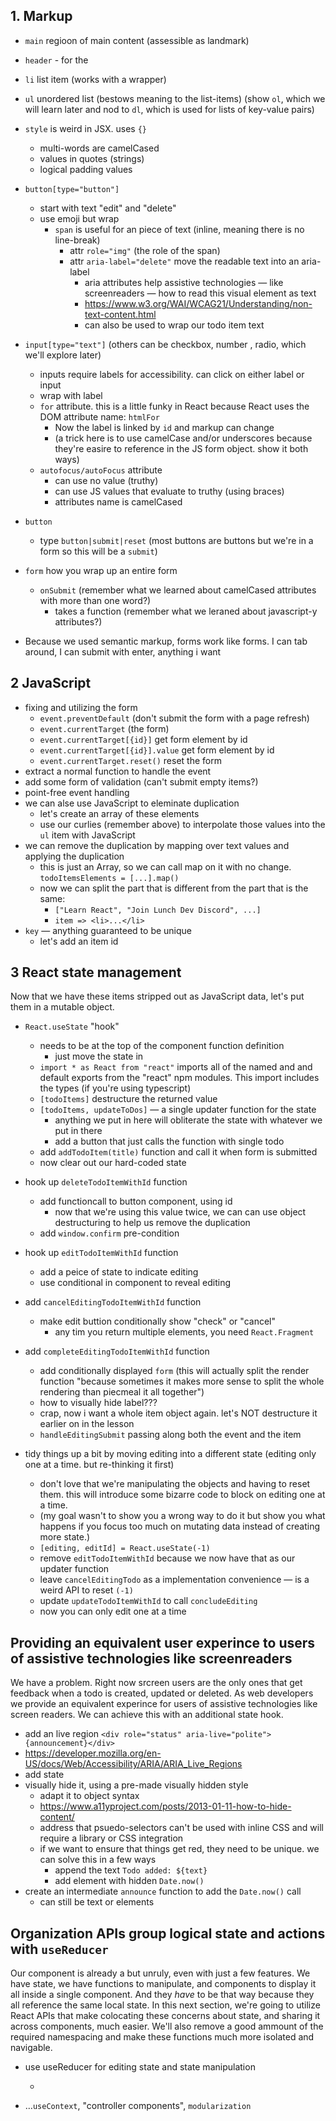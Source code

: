 ## 1. Markup

- `main` regioon of main content (assessible as landmark)
- `header` - for the
- `li` list item (works with a wrapper)
- `ul` unordered list (bestows meaning to the list-items) (show `ol`, which we will learn later and nod to `dl`, which is used for lists of key-value pairs)
- `style` is weird in JSX. uses `{}`
  - multi-words are camelCased
  - values in quotes (strings)
  - logical padding values
- `button[type="button"]`

  - start with text "edit" and "delete"
  - use emoji but wrap
    - `span` is useful for an piece of text (inline, meaning there is no line-break)
      - attr `role="img"` (the role of the span)
      - attr `aria-label="delete"` move the readable text into an aria-label
        - aria attributes help assistive technologies — like screenreaders — how to read this visual element as text
        - https://www.w3.org/WAI/WCAG21/Understanding/non-text-content.html
        - can also be used to wrap our todo item text

- `input[type="text"]` (others can be checkbox, number , radio, which we'll explore later)
  - inputs require labels for accessibility. can click on either label or input
  - wrap with label
  - `for` attribute. this is a little funky in React because React uses the DOM attribute name: `htmlFor`
    - Now the label is linked by `id` and markup can change
    - (a trick here is to use camelCase and/or underscores because they're easire to reference in the JS form object. show it both ways)
  - `autofocus/autoFocus` attribute
    - can use no value (truthy)
    - can use JS values that evaluate to truthy (using braces)
    - attributes name is camelCased
- `button`
  - type `button|submit|reset` (most buttons are buttons but we're in a form so this will be a `submit`)
- `form` how you wrap up an entire form
  - `onSubmit` (remember what we learned about camelCased attributes with more than one word?)
    - takes a function (remember what we leraned about javascript-y attributes?)
- Because we used semantic markup, forms work like forms. I can tab around, I can submit with enter, anything i want

## 2 JavaScript

- fixing and utilizing the form
  - `event.preventDefault` (don't submit the form with a page refresh)
  - `event.currentTarget` (the form)
  - `event.currentTarget[{id}]` get form element by id
  - `event.currentTarget[{id}].value` get form element by id
  - `event.currentTarget.reset()` reset the form
- extract a normal function to handle the event
- add some form of validation (can't submit empty items?)
- point-free event handling
- we can alse use JavaScript to eleminate duplication
  - let's create an array of these elements
  - use our curlies (remember above) to interpolate those values into the `ul` item with JavaScript
- we can remove the duplication by mapping over text values and applying the duplication
  - this is just an Array, so we can call map on it with no change. `todoItemsElements = [...].map()`
  - now we can split the part that is different from the part that is the same:
    - `["Learn React", "Join Lunch Dev Discord", ...]`
    - `item => <li>...</li>`
- `key` — anything guaranteed to be unique
  - let's add an item id

## 3 React state management

Now that we have these items stripped out as JavaScript data, let's put them in a mutable object.

- `React.useState` "hook"

  - needs to be at the top of the component function definition
    - just move the state in
  - `import * as React from "react"` imports all of the named and and default exports from the "react" npm modules. This import includes the types (if you're using typescript)
  - `[todoItems]` destructure the returned value
  - `[todoItems, updateToDos]` — a single updater function for the state
    - anything we put in here will obliterate the state with whatever we put in there
    - add a button that just calls the function with single todo
  - add `addTodoItem(title)` function and call it when form is submitted
  - now clear out our hard-coded state

- hook up `deleteTodoItemWithId` function

  - add functioncall to button component, using id
    - now that we're using this value twice, we can can use object destructuring to help us remove the duplication
  - add `window.confirm` pre-condition

- hook up `editTodoItemWithId` function

  - add a peice of state to indicate editing
  - use conditional in component to reveal editing

- add `cancelEditingTodoItemWithId` function

  - make edit buttion conditionally show "check" or "cancel"
    - any tim you return multiple elements, you need `React.Fragment`

- add `completeEditingTodoItemWithId` function

  - add conditionally displayed `form` (this will actually split the render function "because sometimes it makes more sense to split the whole rendering than piecmeal it all together")
  - how to visually hide label???
  - crap, now i want a whole item object again. let's NOT destructure it earlier on in the lesson
  - `handleEditingSubmit` passing along both the event and the item

- tidy things up a bit by moving editing into a different state (editing only one at a time. but re-thinking it first)

  - don't love that we're manipulating the objects and having to reset them. this will introduce some bizarre code to block on editing one at a time.
  - (my goal wasn't to show you a wrong way to do it but show you what happens if you focus too much on mutating data instead of creating more state.)
  - `[editing, editId] = React.useState(-1)`
  - remove `editTodoItemWithId` because we now have that as our updater function
  - leave `cancelEditingTodo` as a implementation convenience — is a weird API to reset `(-1)`
  - update `updateTodoItemWithId` to call `concludeEditing`
  - now you can only edit one at a time

## Providing an equivalent user experince to users of assistive technologies like screenreaders

We have a problem. Right now srcreen users are the only ones that get feedback when a todo is created, updated or deleted.
As web developers we provide an equivalent experince for users of assistive technologies like screen readers. We can achieve this with an additional state hook.

- add an live region `<div role="status" aria-live="polite">{announcement}</div>`
- https://developer.mozilla.org/en-US/docs/Web/Accessibility/ARIA/ARIA_Live_Regions
- add state
- visually hide it, using a pre-made visually hidden style
  - adapt it to object syntax
  - https://www.a11yproject.com/posts/2013-01-11-how-to-hide-content/
  - address that psuedo-selectors can't be used with inline CSS and will require a library or CSS integration
  - if we want to ensure that things get red, they need to be unique. we can solve this in a few ways
    - append the text `Todo added: ${text}`
    - add element with hidden `Date.now()`
- create an intermediate `announce` function to add the `Date.now()` call
  - can still be text or elements

## Organization APIs group logical state and actions with `useReducer`

Our component is already a but unruly, even with just a few features. We have state, we have functions to manipulate, and components to display it all inside a single component. And they _have_ to be that way because they all reference the same local state. In this next section, we're going to utilize React APIs that make colocating these concerns about state, and sharing it across components, much easier. We'll also remove a good ammount of the required namespacing and make these functions much more isolated and navigable.

- use useReducer for editing state and state manipulation

  -

- …`useContext`, "controller components", `modularization`
